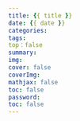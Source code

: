 ```yaml
---
title: {{ title }}
date: {{ date }}
categories:
tags:
top：false
summary: 
img: 
cover: false
coverImg: 
mathjax: false
toc: false
password: 
toc: false
---
```

